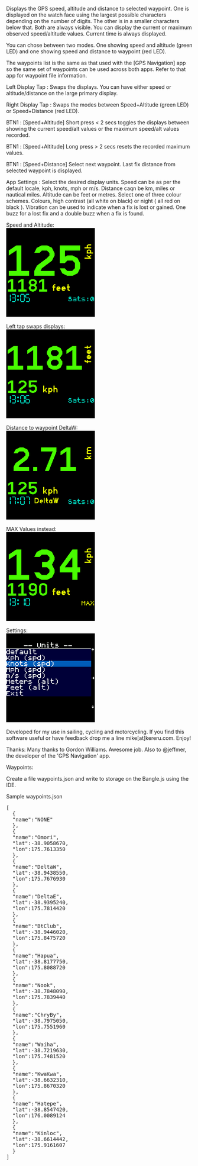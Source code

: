Displays the GPS speed, altitude and distance to selected waypoint. One is displayed on the watch face using the largest possible characters depending on the number of digits. The other is in a smaller characters below that. Both are always visible. You can display the current or maximum observed speed/altitude values. Current time is always displayed. 

You can chose between two modes. One showing speed and altitude (green LED) and one showing speed and distance to waypoint (red LED). 

The waypoints list is the same as that used with the [GPS Navigation] app so the same set of waypoints can be used across both apps. Refer to that app for waypoint file information.

Left Display Tap : Swaps the displays. You can have either speed or altitude/distance on the large primary display.

Right Display Tap : Swaps the modes between Speed+Altitude (green LED) or Speed+Distance (red LED).

BTN1 : [Speed+Altitude] Short press < 2 secs toggles the displays between showing the current speed/alt values or the maximum speed/alt values recorded.

BTN1 : [Speed+Altitude] Long press > 2 secs resets the recorded maximum values.

BTN1 : [Speed+Distance] Select next waypoint. Last fix distance from selected waypoint is displayed.

App Settings : Select the desired display units. Speed can be as per the default locale, kph, knots, mph or m/s. Distance caqn be km, miles or nautical miles. Altitude can be feet or metres. Select one of three colour schemes. Colours, high contrast (all white on black) or night ( all red on black ). Vibration can be used to indicate when a fix is lost or gained. One buzz for a lost fix and a double buzz when a fix is found.

Speed and Altitude:<br>
![](screen1.png)<p>
Left tap swaps displays:<br>
![](screen2.png)<p>
Distance to waypoint DeltaW:<br>
![](screen5.png)<p>
MAX Values instead:<br>
![](screen3.png)<p>
Settings:<br>
![](screen4.png)<p>

Developed for my use in sailing, cycling and motorcycling. If you find this software useful or have feedback drop me a line mike[at]kereru.com. Enjoy!

Thanks:
Many thanks to Gordon Williams. Awesome job.
Also to @jeffmer, the developer of the 'GPS Navigation' app. 

Waypoints:

Create a file waypoints.json and write to storage on the Bangle.js using the IDE.

Sample waypoints.json

<pre>
[
  {
  "name":"NONE"
  },
  {
  "name":"Omori",
  "lat":-38.9058670,
  "lon":175.7613350
  },
  {
  "name":"DeltaW",
  "lat":-38.9438550,
  "lon":175.7676930
  },
  {
  "name":"DeltaE",
  "lat":-38.9395240,
  "lon":175.7814420
  },
  {
  "name":"BtClub",
  "lat":-38.9446020,
  "lon":175.8475720
  },
  {
  "name":"Hapua",
  "lat":-38.8177750,
  "lon":175.8088720
  },
  {
  "name":"Nook",
  "lat":-38.7848090,
  "lon":175.7839440
  },
  {
  "name":"ChryBy",
  "lat":-38.7975050,
  "lon":175.7551960
  },
  {
  "name":"Waiha",
  "lat":-38.7219630,
  "lon":175.7481520
  },
  {
  "name":"KwaKwa",
  "lat":-38.6632310,
  "lon":175.8670320
  },
  {
  "name":"Hatepe",
  "lat":-38.8547420,
  "lon":176.0089124
  },
  {
  "name":"Kinloc",
  "lat":-38.6614442,
  "lon":175.9161607
  }
]
</pre>
